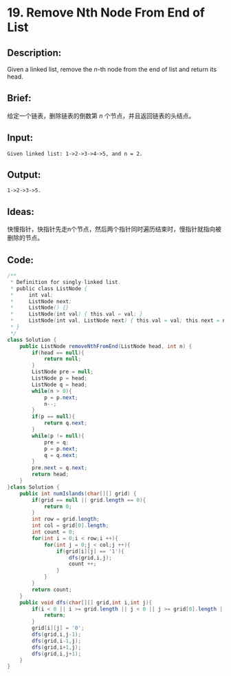 # 19. Remove Nth Node From End of List

## Description:

Given a linked list, remove the *n*-th node from the end of list and return its head.

## Brief:

给定一个链表，删除链表的倒数第 *n* 个节点，并且返回链表的头结点。

## Input:

```
Given linked list: 1->2->3->4->5, and n = 2.
```

## Output:

```
1->2->3->5.
```

## Ideas:

快慢指针，快指针先走n个节点，然后两个指针同时遍历结束时，慢指针就指向被删除的节点。
## Code:

```java
/**
 * Definition for singly-linked list.
 * public class ListNode {
 *     int val;
 *     ListNode next;
 *     ListNode() {}
 *     ListNode(int val) { this.val = val; }
 *     ListNode(int val, ListNode next) { this.val = val; this.next = next; }
 * }
 */
class Solution {
    public ListNode removeNthFromEnd(ListNode head, int n) {
        if(head == null){
            return null;
        }
        ListNode pre = null;
        ListNode p = head;
        ListNode q = head;
        while(n > 0){
            p = p.next;
            n--;
        }
        if(p == null){
            return q.next;
        }
        while(p != null){
            pre = q;
            p = p.next;
            q = q.next;
        }
        pre.next = q.next;
        return head;
    }
}class Solution {
    public int numIslands(char[][] grid) {
        if(grid == null || grid.length == 0){
            return 0;
        }
        int row = grid.length;
        int col = grid[0].length;
        int count = 0;
        for(int i = 0;i < row;i ++){
            for(int j = 0;j < col;j ++){
                if(grid[i][j] == '1'){
                    dfs(grid,i,j);
                    count ++;
                }
            }
        }
        return count;
    }
    public void dfs(char[][] grid,int i,int j){
        if(i < 0 || i >= grid.length || j < 0 || j >= grid[0].length || grid[i][j] == '0'){
            return;
        }
        grid[i][j] = '0';
        dfs(grid,i,j-1);
        dfs(grid,i-1,j);
        dfs(grid,i+1,j);
        dfs(grid,i,j+1);
    }
}
```

